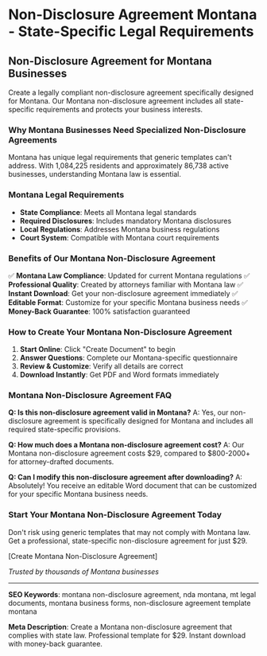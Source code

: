# Non-Disclosure Agreement Montana - State-Specific Legal Requirements

## Non-Disclosure Agreement for Montana Businesses

Create a legally compliant non-disclosure agreement specifically designed for Montana. Our Montana non-disclosure agreement includes all state-specific requirements and protects your business interests.

### Why Montana Businesses Need Specialized Non-Disclosure Agreements

Montana has unique legal requirements that generic templates can't address. With 1,084,225 residents and approximately 86,738 active businesses, understanding Montana law is essential.

### Montana Legal Requirements

- **State Compliance**: Meets all Montana legal standards
- **Required Disclosures**: Includes mandatory Montana disclosures
- **Local Regulations**: Addresses Montana business regulations
- **Court System**: Compatible with Montana court requirements

### Benefits of Our Montana Non-Disclosure Agreement

✅ **Montana Law Compliance**: Updated for current Montana regulations
✅ **Professional Quality**: Created by attorneys familiar with Montana law
✅ **Instant Download**: Get your non-disclosure agreement immediately
✅ **Editable Format**: Customize for your specific Montana business needs
✅ **Money-Back Guarantee**: 100% satisfaction guaranteed

### How to Create Your Montana Non-Disclosure Agreement

1. **Start Online**: Click "Create Document" to begin
2. **Answer Questions**: Complete our Montana-specific questionnaire
3. **Review & Customize**: Verify all details are correct
4. **Download Instantly**: Get PDF and Word formats immediately

### Montana Non-Disclosure Agreement FAQ

**Q: Is this non-disclosure agreement valid in Montana?**
A: Yes, our non-disclosure agreement is specifically designed for Montana and includes all required state-specific provisions.

**Q: How much does a Montana non-disclosure agreement cost?**
A: Our Montana non-disclosure agreement costs $29, compared to $800-2000+ for attorney-drafted documents.

**Q: Can I modify this non-disclosure agreement after downloading?**
A: Absolutely! You receive an editable Word document that can be customized for your specific Montana business needs.

### Start Your Montana Non-Disclosure Agreement Today

Don't risk using generic templates that may not comply with Montana law. Get a professional, state-specific non-disclosure agreement for just $29.

[Create Montana Non-Disclosure Agreement]

_Trusted by thousands of Montana businesses_

---

**SEO Keywords**: montana non-disclosure agreement, nda montana, mt legal documents, montana business forms, non-disclosure agreement template montana

**Meta Description**: Create a Montana non-disclosure agreement that complies with state law. Professional template for $29. Instant download with money-back guarantee.
